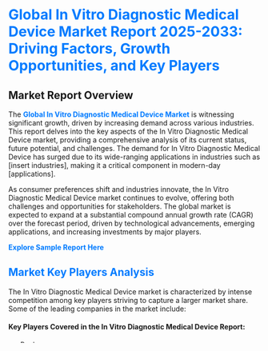 <h1 style="color: #007BFF;">Global In Vitro Diagnostic Medical Device Market Report 2025-2033: Driving Factors, Growth Opportunities, and Key Players</h1>

<section id="overview">
<h2>Market Report Overview</h2>
<p>The <a href="https://www.futuremarketreport.com//industry-report/in-vitro-diagnostic-medical-device-market" style="color: #007BFF; text-decoration: none;"><strong>Global In Vitro Diagnostic Medical Device Market</strong></a> is witnessing significant growth, driven by increasing demand across various industries. This report delves into the key aspects of the In Vitro Diagnostic Medical Device market, providing a comprehensive analysis of its current status, future potential, and challenges. The demand for In Vitro Diagnostic Medical Device has surged due to its wide-ranging applications in industries such as [insert industries], making it a critical component in modern-day [applications].</p>
<p>As consumer preferences shift and industries innovate, the In Vitro Diagnostic Medical Device market continues to evolve, offering both challenges and opportunities for stakeholders. The global market is expected to expand at a substantial compound annual growth rate (CAGR) over the forecast period, driven by technological advancements, emerging applications, and increasing investments by major players.</p>
</section>

<section id="overview">
<p><a href="https://www.futuremarketreport.com//request-sample/reportId=59196" style="color: #007BFF; text-decoration: none;"><strong>Explore Sample Report Here</strong></a></p>
</section>

<section id="key-players">
<h2 style="color: #007BFF;">Market Key Players Analysis</h2>
<p>The In Vitro Diagnostic Medical Device market is characterized by intense competition among key players striving to capture a larger market share. Some of the leading companies in the market include:</p>
<h4>Key Players Covered in the In Vitro Diagnostic Medical Device Report:</h4>
<ul><li>Roche</li><li>Abbott</li><li>Siemens</li><li>Johnson &amp; Johnson</li><li>Danher</li><li>Thermo Fisher</li><li>Becton, Dickinson and Company</li><li>Sysmex</li><li>Biomerieux</li><li>Bio-Rad</li></ul>
<h4>In Vitro Diagnostic Medical Device Market Segmentation by Type:</h4>
<ul><li>Biochemical Diagnosis</li><li>Immuno Diagnosis</li><li>Molecular Diagnostics</li><li>Other</li></ul>

<h4>In Vitro Diagnostic Medical Device Market Segmentation by Application:</h4>
<ul><li>Hospital</li><li>Laboratory</li><li>Other</li></ul>
<p><strong>Key Strategies Adopted by Market Players:</strong></p>
<ul>
<li>Innovation and R&D</li>
<li>Geographical Expansion</li>
<li>Sustainability Initiatives</li>
<li>Mergers and Acquisitions</li>
</ul>
</section>

<section>
<p><strong>Read Full Analysis: </strong></p><a href="https://www.futuremarketreport.com//industry-report/in-vitro-diagnostic-medical-device-market" style="color: #007BFF; text-decoration: none;"><strong>https://www.futuremarketreport.com//industry-report/in-vitro-diagnostic-medical-device-market</strong></a>
<h3 style="color: #007BFF;">Strategic Questions Addressed:</h3>
</section>

<section id="driving-factors">
<h2 style="color: #007BFF;">Market Driving Factors</h2>
<ul>
<li><strong>Rising Demand Across Industries:</strong> The increasing adoption of In Vitro Diagnostic Medical Device in industries such as [specific industries] is a major growth driver. Its versatile applications and cost-effectiveness make it a preferred choice among manufacturers.</li>
<li><strong>Technological Advancements:</strong> Continuous innovations in production and application technologies have enhanced the efficiency and performance of In Vitro Diagnostic Medical Device, further boosting market demand.</li>
<li><strong>Sustainability and Eco-Friendly Initiatives:</strong> With growing environmental concerns, the demand for sustainable In Vitro Diagnostic Medical Device solutions has surged. Companies are investing in eco-friendly variants to align with global sustainability goals.</li>
<li><strong>Growing Population and Urbanization:</strong> The rising global population and rapid urbanization have increased the demand for [specific products], where In Vitro Diagnostic Medical Device plays a vital role in meeting consumer needs.</li>
<li><strong>Government Policies and Incentives:</strong> Supportive government regulations and incentives for industries using In Vitro Diagnostic Medical Device have created a conducive environment for market growth.</li>
</ul>
</section>

<section id="growth-opportunities">
<h2 style="color: #007BFF;">Market Growth Opportunities</h2>
<ul>
<li><strong>Emerging Markets:</strong> Developing economies in regions such as Asia-Pacific, Latin America, and Africa present untapped potential for the In Vitro Diagnostic Medical Device market. Increasing industrialization and urbanization in these regions are key growth drivers.</li>
<li><strong>Innovative Product Development:</strong> Companies investing in R&D to create innovative In Vitro Diagnostic Medical Device products with enhanced features and applications are likely to gain a competitive edge.</li>
<li><strong>Expansion into Niche Applications:</strong> The versatility of In Vitro Diagnostic Medical Device allows it to be utilized in niche markets such as [specific niches], creating opportunities for growth and diversification.</li>
<li><strong>E-commerce Growth:</strong> The rise of e-commerce platforms has created a surge in demand for In Vitro Diagnostic Medical Device used in [specific applications], further boosting market growth.</li>
<li><strong>Strategic Partnerships and Collaborations:</strong> Industry players are forming partnerships to leverage shared expertise and resources, driving the development and adoption of In Vitro Diagnostic Medical Device products globally.</li>
</ul>
</section>

<section id="trending-factors">
<h2 style="color: #007BFF;">Market Trending Factors</h2>
<ul>
<li><strong>Digital Transformation:</strong> The integration of digital technologies in the production and distribution of In Vitro Diagnostic Medical Device has improved efficiency and customer satisfaction.</li>
<li><strong>Customization and Personalization:</strong> Consumers are increasingly seeking personalized In Vitro Diagnostic Medical Device solutions tailored to their specific needs, prompting companies to offer customizable options.</li>
<li><strong>Sustainability and Circular Economy:</strong> The push towards a circular economy has driven demand for recyclable and reusable In Vitro Diagnostic Medical Device solutions.</li>
<li><strong>Increased Investment in R&D:</strong> Companies are allocating significant resources to research and development, resulting in breakthroughs in In Vitro Diagnostic Medical Device technology and applications.</li>
<li><strong>Regulatory Compliance:</strong> Adherence to strict regulatory standards, particularly in industries like [specific industries], is influencing product development and quality in the In Vitro Diagnostic Medical Device market.</li>
<li><strong>Focus on Cost-Effectiveness:</strong> Businesses are exploring cost-efficient In Vitro Diagnostic Medical Device solutions without compromising on quality, making the market more competitive.</li>
</ul>
</section>

<section>
<p><strong>Get Full Report: </strong></p><a href="https://www.futuremarketreport.com//industry-report/in-vitro-diagnostic-medical-device-market" style="color: #007BFF; text-decoration: none;"><strong>https://www.futuremarketreport.com//industry-report/in-vitro-diagnostic-medical-device-market</strong></a>
<h3 style="color: #007BFF;">Strategic Questions Addressed:</h3>
</section>


<section id="regional-analysis">
<h2 style="color: #007BFF;">Market Regional Analysis</h2>
<p>The global In Vitro Diagnostic Medical Device market exhibits varied growth patterns across different regions. The key regions analyzed in this report include North America, Europe, Asia-Pacific, Latin America, and the Middle East & Africa:</p>
<ul>
<li><strong>North America:</strong> This region remains a dominant player in the In Vitro Diagnostic Medical Device market due to its advanced industrial infrastructure and high adoption of new technologies. The U.S. and Canada are leading markets in this region.</li>
<li><strong>Europe:</strong> Europe has witnessed steady growth in the In Vitro Diagnostic Medical Device market, driven by stringent environmental regulations and a focus on sustainability. Key countries include Germany, France, and the U.K.</li>
<li><strong>Asia-Pacific:</strong> The Asia-Pacific region is experiencing rapid growth, fueled by industrialization, urbanization, and increasing demand for In Vitro Diagnostic Medical Device in countries like China, India, and Japan.</li>
<li><strong>Latin America:</strong> Emerging markets in Latin America, such as Brazil and Mexico, present significant opportunities for the In Vitro Diagnostic Medical Device market, supported by growing industrial activities and investments.</li>
<li><strong>Middle East & Africa:</strong> The region’s growth is driven by expanding industries, infrastructure development, and increasing demand for In Vitro Diagnostic Medical Device in sectors like [specific sectors].</li>
</ul>
</section>

<footer>
<h2 style="color: #007BFF;">About FUTURE MARKET REPORT</h2>
<p>We are a trusted name in market research and advisory services, delivering actionable insights and strategic support to businesses across diverse industries. Our expertise lies in offering:</p>

<p>Stay ahead in today’s competitive landscape with our tailored research solutions.</p>

<h2 style="color: #007BFF;">Contact Us:</h2>
<p><strong>FUTURE MARKET REPORT</strong></p>
<p>📞 <strong>+91 (883) 074-8030</strong></p>
<p>📧 <strong><a href="mailto:help@futuremarketreport.com" style="color: #007BFF;">help@futuremarketreport.com</a></strong></p>
<p>🌐 <strong><a href="https://www.futuremarketreport.com/" style="color: #007BFF;">Visit Our Website</a></strong></p>
</footer>